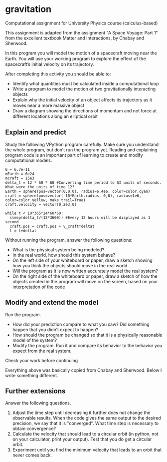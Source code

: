 # gravitation
Computational assignment for University Physics course (calculus-based)

This assignment is adapted from the assignment "A Space Voyage: Part 1" from the excellent textbook Matter and Interactions, by Chabay and Sherwood. 

In this program you will model the motion of a spacecraft moving near the Earth. You will use your working program to explore the eﬀect of the spacecraft’s initial velocity on its trajectory. 

After completing this activity you should be able to:
* Identify what quantities must be calculated inside a computational loop 
* Write a program to model the motion of two gravitationally interacting objects 
* Explain why the initial velocity of an object aﬀects its trajectory as it moves near a more massive object 
* Draw a diagram showing the directions of momentum and net force at diﬀerent locations along an elliptical orbit

## Explain and predict

Study the following VPython program carefully. Make sure you understand the whole program, but don’t run the program yet. Reading and explaining program code is an important part of learning to create and modify computational models.

```
G = 6.7e-11 
mEarth = 6e24 
mcraft = 15e3 
delta_t = 12 * 60 * 60 #Converting time period to SI units of seconds. What were the units of time 12?
Earth = sphere(pos=vector(0,0,0), radius=6.4e6, color=color.cyan) 
craft = sphere(pos=vector(-10*Earth.radius, 0,0), radius=1e6, color=color.yellow, make_trail=True) 
craft.velocity = vector(0,2e3,0) 

while t < 10*365*24*60*60: 
  sleep(delta_t/(12*3600)) #Every 12 hours will be displayed as 1 second
  craft.pos = craft.pos + v_craft*deltat 
  t = t+deltat
```
Without running the program, answer the following questions: 
* What is the physical system being modeled? 
* In the real world, how should this system behave? 
* On the left side of your whiteboard or paper, draw a sketch showing how you think the objects should move in the real world. 
* Will the program as it is now written accurately model the real system? 
* On the right side of the whiteboard or paper, draw a sketch of how the objects created in the program will move on the screen, based on your interpretation of the code

## Modify and extend the model
Run the program. 
* How did your prediction compare to what you saw? Did something happen that you didn’t expect to happen? 
* How should the program be changed so that it is a physically reasonable model of the system? 
* Modify the program. Run it and compare its behavior to the behavior you expect from the real system.

Check your work before continuing

Everything above was basically copied from Chabay and Sherwood. Below I write something different.

## Further extensions

Answer the following questions.
1. Adjust the time step until decreasing it further does not change the observable results. When the code gives the same output to the desired precision, we say that it is "converged". What time step is necessary to obtain convergence?
2. Calculate the velocity that should lead to a circular orbit (in python, not on your calculator, print your output). Test that you do get a circular orbit.
3. Experiment until you find the minimum velocity that leads to an orbit that never comes back. 
